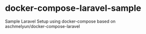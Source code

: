 # docker-compose-laravel-sample

Sample Laravel Setup using docker-compose based on aschmelyun/docker-compose-laravel
